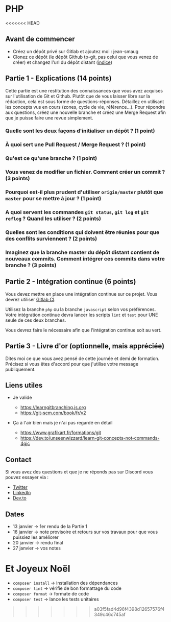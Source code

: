 # PHP

<<<<<<< HEAD
## Avant de commencer

- Créez un dépôt privé sur Gitlab et ajoutez moi : jean-smaug
- Clonez ce dépôt (le dépôt Github tp-git, pas celui que vous venez de créer) et changez l'url du dépôt distant ([indice](https://git-scm.com/docs/git-remote))

## Partie 1 - Explications (14 points)

Cette partie est une restitution des connaissances que vous avez acquises sur l'utilisation de Git et Github. Plutôt que de vous laisser libre sur la rédaction, cela est sous forme de questions-réponses. Détaillez en utilisant les concepts vus en cours (zones, cycle de vie, référence...).
Pour répondre aux questions, créez une nouvelle branche et créez une Merge Request afin que je puisse faire une revue simplement.

### Quelle sont les deux façons d'initialiser un dépôt ? (1 point)

### À quoi sert une Pull Request / Merge Request ? (1 point)

### Qu'est ce qu'une branche ? (1 point)

### Vous venez de modifier un fichier. Comment créer un commit ? (3 points)

### Pourquoi est-il plus prudent d'utiliser `origin/master` plutôt que `master` pour se mettre à jour ? (1 point)

### A quoi servent les commandes `git status`, `git log` et `git reflog` ? Quand les utiliser ? (2 points)

### Quelles sont les conditions qui doivent être réunies pour que des conflits surviennent ? (2 points)

### Imaginez que la branche master du dépôt distant contient de nouveaux commits. Comment intégrer ces commits dans votre branche ? (3 points)

## Partie 2 - Intégration continue (6 points)

Vous devez mettre en place une intégration continue sur ce projet. Vous devrez utiliser [Gitlab CI](https://docs.gitlab.com/ee/ci/README.html).

Utilisez la branche `php` ou la branche `javascript` selon vos préférences. Votre intégration continue devra lancer les scripts `lint` et `test` pour UNE seule de ces deux branches.

Vous devrez faire le nécessaire afin que l'intégration continue soit au vert.

## Partie 3 - Livre d'or (optionnelle, mais appréciée)

Dites moi ce que vous avez pensé de cette journée et demi de formation.
Précisez si vous êtes d'accord pour que j'utilise votre message publiquement.

## Liens utiles

- Je valide

  - https://learngitbranching.js.org
  - https://git-scm.com/book/fr/v2

- Ça à l'air bien mais je n'ai pas regardé en détail

  - https://www.grafikart.fr/formations/git
  - https://dev.to/unseenwizzard/learn-git-concepts-not-commands-4gjc

## Contact

Si vous avez des questions et que je ne réponds pas sur Discord vous pouvez essayer via :

- [Twitter](https://twitter.com/_MaximeBlanc)
- [LinkedIn](https://www.linkedin.com/in/maxime-blanc-b8b710a6/)
- [Dev.to](https://dev.to/jeansmaug)

## Dates

- 13 janvier &rarr; 1er rendu de la Partie 1
- 16 janvier &rarr; note provisoire et retours sur vos travaux pour que vous puissiez les améliorer
- 20 janvier &rarr; rendu final
- 27 janvier &rarr; vos notes

Et Joyeux Noël
=======
- `composer install` &rarr; installation des dépendances
- `composer lint` &rarr; vérifie de bon formattage du code
- `composer format` &rarr; formate de code
- `composer test` &rarr; lance les tests unitaires
>>>>>>> a03f5fad4d96f4398d12657576f4349c46c745af
